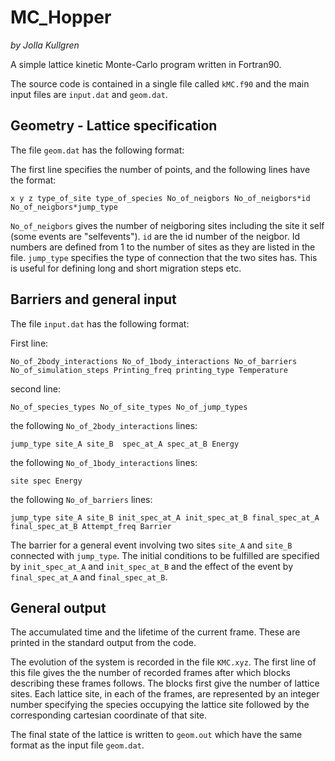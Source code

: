 # MC_Hopper
*by Jolla Kullgren*

A simple lattice kinetic Monte-Carlo program written in Fortran90. 

The source code is contained in a single file called `kMC.f90` and the main input files are `input.dat` and `geom.dat`.

## Geometry - Lattice specification 
The file `geom.dat` has the following format:

The first line specifies the number of points, and the following lines have the format:
```
x y z type_of_site type_of_species No_of_neigbors No_of_neigbors*id No_of_neigbors*jump_type
```
`No_of_neigbors` gives the number of neigboring sites including the site it self (some events are "selfevents"). `id` are the id number of the neigbor. Id numbers are defined from 1 to the number of sites as they are listed in the file. `jump_type` specifies the type of connection that the two sites has. This is useful for defining long and short migration steps etc.

## Barriers and general input
The file `input.dat` has the following format:

First line:
```
No_of_2body_interactions No_of_1body_interactions No_of_barriers No_of_simulation_steps Printing_freq printing_type Temperature
```
second line:
```
No_of_species_types No_of_site_types No_of_jump_types
```


the following `No_of_2body_interactions` lines:
```
jump_type site_A site_B  spec_at_A spec_at_B Energy
```

the following `No_of_1body_interactions` lines:
```
site spec Energy
```

the following `No_of_barriers` lines:

```
jump_type site_A site_B init_spec_at_A init_spec_at_B final_spec_at_A final_spec_at_B Attempt_freq Barrier
```

The barrier for a general event involving two sites `site_A` and `site_B` connected with `jump_type`. The initial conditions to be fulfilled are specified by
`init_spec_at_A` and `init_spec_at_B` and the effect of the event by `final_spec_at_A` and `final_spec_at_B`.

## General output

The accumulated time and the lifetime of the current frame. These are printed in the standard output from the code. 


The evolution of the system is recorded in the file `KMC.xyz`. The first line of this file gives the the number of recorded frames after which blocks describing these frames follows. The blocks first give the number of lattice sites. Each lattice site, in each of the frames, are represented by an integer number specifying the species occupying the lattice site followed by the corresponding cartesian coordinate of that site.


The final state of the lattice is written to `geom.out` which have the same format as the input file `geom.dat`.




